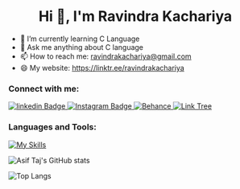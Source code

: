  <h1 align="center">Hi 👋, I'm Ravindra Kachariya</h1>

- 🌱 I’m currently learning C Language
- 💬 Ask me anything about C language 
- 📫 How to reach me: ravindrakachariya@gmail.com
- 😄 My website: https://linktr.ee/ravindrakachariya
  
### Connect with me:
<div id="badges">

 <a href="https://www.linkedin.com/in/ravindra-kachariya-16b902303/">
    <img src="https://img.shields.io/badge/linkedin-blue?style=for-the-badge&logo=linkedin&logoColor=white" alt="linkedin Badge"/>
  </a>
  
 <a href="https://www.instagram.com/design_by._.rk">
    <img src="https://img.shields.io/badge/Instagram-purple?style=for-the-badge&logo=instagram&logoColor=white" alt="Instagram Badge"/>
  </a>
   
 <a href="https://www.behance.net/ravindrakachariya">
    <img src="https://img.shields.io/badge/behance-navy?style=for-the-badge&logo=behance&logoColor=white" alt="Behance"/>
  </a>
  
 <a href="https://linktr.ee/ravindrakachariya">
    <img src="https://img.shields.io/badge/Linktree-green?style=for-the-badge&logo=Linktree&logoColor=white" alt="Link Tree"/>
  </a>

   
</div>

### Languages and Tools:
[![My Skills](https://skillicons.dev/icons?i=c,html,git,github,photoshop,&perline=5)](https://skillicons.dev)

![Asif Taj's GitHub stats](https://github-readme-stats.vercel.app/api?username=RavindraKachariya&show_icons=true&theme=dark)

![Top Langs](https://github-readme-stats.vercel.app/api/top-langs/?username=RavindraKachariya&theme=dark)

